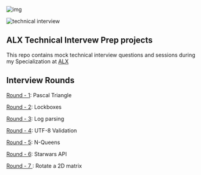 
![img](https://assets.imaginablefutures.com/media/images/ALX_Logo.max-200x150.png)

![technical interview](https://media4.giphy.com/media/14bDMRUYVrzOIo/200.webp?cid=ecf05e47u03qgit7rb1j56izztal9c6b5roh0xgd68oeann8&ep=v1_gifs_search&rid=200.webp&ct=g)

## ALX Technical Intervew Prep projects

This repo contains mock technical interview questions and sessions during my Specialization at [ALX](https://www.alxafrica.com)

## Interview Rounds

[Round - 1](./0x00-pascal_triangle): Pascal Triangle

[Round - 2](./0x01-lockboxes): Lockboxes

[Round - 3](./0x03-log_parsing): Log parsing

[Round - 4](./0x04-utf8_validation): UTF-8 Validation

[Round - 5](./0x05-nqueens): N-Queens

[Round - 6](./0x06-starwars_api): Starwars API

[Round - 7 ](./0x07-rotate_2d_matrix): Rotate a 2D matrix

